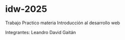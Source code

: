 # idw-2025

Trabajo Practico materia Introducción al desarrollo web

Integrantes:
Leandro David Gaitán
